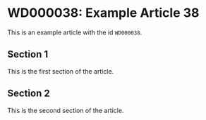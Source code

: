 # WD000038: Example Article 38

This is an example article with the id `WD000038`.

## Section 1

This is the first section of the article.

## Section 2

This is the second section of the article.
